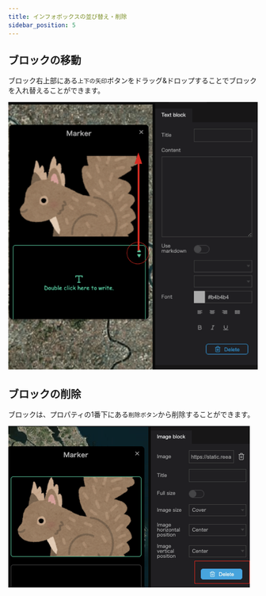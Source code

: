 ```yaml
---
title: インフォボックスの並び替え・削除
sidebar_position: 5
---
```


## ブロックの移動

ブロック右上部にある`上下の矢印`ボタンをドラッグ&ドロップすることでブロックを入れ替えることができます。

![](./img/5_001.png)

## ブロックの削除

ブロックは、プロパティの1番下にある`削除ボタン`から削除することができます。

![](./img/5_002.png)